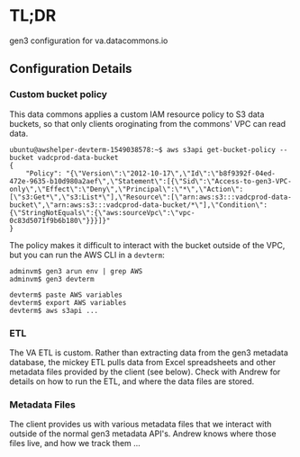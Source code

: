 # TL;DR

gen3 configuration for va.datacommons.io

## Configuration Details

### Custom bucket policy

This data commons applies a custom IAM resource policy to S3 data buckets, so that
only clients oroginating from the commons' VPC can read data.

```
ubuntu@awshelper-devterm-1549038578:~$ aws s3api get-bucket-policy --bucket vadcprod-data-bucket
{
    "Policy": "{\"Version\":\"2012-10-17\",\"Id\":\"b8f9392f-04ed-472e-9635-b10d980a2aef\",\"Statement\":[{\"Sid\":\"Access-to-gen3-VPC-only\",\"Effect\":\"Deny\",\"Principal\":\"*\",\"Action\":[\"s3:Get*\",\"s3:List*\"],\"Resource\":[\"arn:aws:s3:::vadcprod-data-bucket\",\"arn:aws:s3:::vadcprod-data-bucket/*\"],\"Condition\":{\"StringNotEquals\":{\"aws:sourceVpc\":\"vpc-0c83d5071f9b6b180\"}}}]}"
}

```

The policy makes it difficult to interact with the bucket outside of the VPC,
but you can run the AWS CLI in a `devterm`:

```
adminvm$ gen3 arun env | grep AWS
adminvm$ gen3 devterm

devterm$ paste AWS variables
devterm$ export AWS variables
devterm$ aws s3api ...
```

### ETL

The VA ETL is custom.  Rather than extracting data from
the gen3 metadata database, the mickey ETL pulls data from
Excel spreadsheets and other metadata files provided by the client
(see below).  Check with Andrew for details on how to run the ETL,
and where the data files are stored.


### Metadata Files

The client provides us with various metadata files that we interact
with outside of the normal gen3 metadata API's.  Andrew knows where
those files live, and how we track them ...
